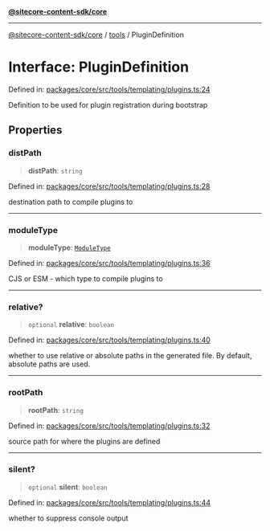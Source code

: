 [**@sitecore-content-sdk/core**](../../README.md)

***

[@sitecore-content-sdk/core](../../README.md) / [tools](../README.md) / PluginDefinition

# Interface: PluginDefinition

Defined in: [packages/core/src/tools/templating/plugins.ts:24](https://github.com/Sitecore/xmc-jss-dev/blob/2e6668e53da88ec1fae89d8114202dfa302a9374/packages/core/src/tools/templating/plugins.ts#L24)

Definition to be used for plugin registration during bootstrap

## Properties

### distPath

> **distPath**: `string`

Defined in: [packages/core/src/tools/templating/plugins.ts:28](https://github.com/Sitecore/xmc-jss-dev/blob/2e6668e53da88ec1fae89d8114202dfa302a9374/packages/core/src/tools/templating/plugins.ts#L28)

destination path to compile plugins to

***

### moduleType

> **moduleType**: [`ModuleType`](../enumerations/ModuleType.md)

Defined in: [packages/core/src/tools/templating/plugins.ts:36](https://github.com/Sitecore/xmc-jss-dev/blob/2e6668e53da88ec1fae89d8114202dfa302a9374/packages/core/src/tools/templating/plugins.ts#L36)

CJS or ESM - which type to compile plugins to

***

### relative?

> `optional` **relative**: `boolean`

Defined in: [packages/core/src/tools/templating/plugins.ts:40](https://github.com/Sitecore/xmc-jss-dev/blob/2e6668e53da88ec1fae89d8114202dfa302a9374/packages/core/src/tools/templating/plugins.ts#L40)

whether to use relative or absolute paths in the generated file. By default, absolute paths are used.

***

### rootPath

> **rootPath**: `string`

Defined in: [packages/core/src/tools/templating/plugins.ts:32](https://github.com/Sitecore/xmc-jss-dev/blob/2e6668e53da88ec1fae89d8114202dfa302a9374/packages/core/src/tools/templating/plugins.ts#L32)

source path for where the plugins are defined

***

### silent?

> `optional` **silent**: `boolean`

Defined in: [packages/core/src/tools/templating/plugins.ts:44](https://github.com/Sitecore/xmc-jss-dev/blob/2e6668e53da88ec1fae89d8114202dfa302a9374/packages/core/src/tools/templating/plugins.ts#L44)

whether to suppress console output
